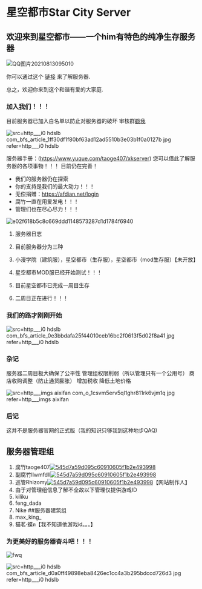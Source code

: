 星空都市Star City Server
=====



## 欢迎来到星空都市——一个him有特色的纯净生存服务器

![QQ图片20210813095010](https://user-images.githubusercontent.com/88810889/129293661-f02eec9f-f449-49c9-85bc-1cfcb81c2cdc.jpg)


你可以通过这个 [链接](https://www.bilibili.com/read/cv11688800) 来了解服务器.

总之，欢迎你来到这个和谐有爱的大家庭.

### 加入我们！！！

目前服务器已加入白名单以防止对服务器的破坏
审核群[戳我](https://jq.qq.com/?_wv=1027&k=SbBJ6MTh)

![src=http___i0 hdslb com_bfs_article_1ff30df1f80bf63ad12ad5510b3e03b1f0a0127b jpg refer=http___i0 hdslb](https://user-images.githubusercontent.com/88810889/129293906-e881d2a5-8d4c-4f89-a5b0-0c31c07cadba.jpg)


服务器手册：(https://www.yuque.com/taoge407/xkserver)
您可以借此了解服务器的各项事物！！！
目前仍在完善！

- 我们的服务器仍在探索
- 你的支持是我们的最大动力！！！
- 无偿捐赠：https://afdian.net/login
- 腐竹一直在用爱发电！！！
- 管理们也在尽心尽力！！！

![e02f618b5c8c669ddd1148573287d1d1784f6940](https://user-images.githubusercontent.com/88810889/129293721-354eae11-139a-4b7e-a3ef-3ca5ee82e339.jpg)

1. 服务器日志
2. 目前服务器分为三种
3. 小漫学院（建筑服），星空都市（生存服），星空都市（mod生存服）【未开放】                

4. 星空都市MOD服已经开始测试！！！
5. 目前星空都市已完成一周目生存
6. 二周目正在进行！！！
### 我们的路才刚刚开始


![src=http___i0 hdslb com_bfs_article_0e3bbdafa25f44010ceb16bc2f0613f5d02f8a41 jpg refer=http___i0 hdslb](https://user-images.githubusercontent.com/88810889/129293776-5c9fddd1-3f63-431d-b842-0af25b86e22c.jpg)



### 杂记

服务器二周目极大确保了公平性
管理组权限削弱（所以管理只有一个公用号）
商店收购调整（防止通货膨胀）
增加税收
降低土地价格

![src=http___imgs aixifan com_o_1csvm5erv5ql1ghr811rk6vjm1q jpg refer=http___imgs aixifan](https://user-images.githubusercontent.com/88810889/129293793-87e64c03-1c35-4b43-9b26-4ad349b9e613.jpg)


### 后记

这并不是服务器官网的正式版（我的知识只够我到这种地步QAQ)
## 服务器管理组
1. 腐竹taoge407[![545d7a59d095c60910605f1b2e493998](https://user-images.githubusercontent.com/88810889/129292703-5fc87c2f-c7cc-4fca-a7ce-0d85fb538e1e.jpg)](https://space.bilibili.com/356731453)
2. 副腐竹llwmfdll[![545d7a59d095c60910605f1b2e493998](https://user-images.githubusercontent.com/88810889/129292829-cc216b09-3fa1-49fa-a00f-15424a41328c.jpg)](https://space.bilibili.com/352069694/)
3. 巡管Rhizomy[![545d7a59d095c60910605f1b2e493998](https://user-images.githubusercontent.com/88810889/129292896-54c5f133-83db-4b97-bdd2-c43a6ad2c945.jpg)](https://space.bilibili.com/53293198)【网站制作人】
4. 由于对管理组信息了解不全故以下管理仅提供游戏ID
5. kiliku
6. feng_dada
7. Nike
##服务器建筑组
1. max_king_
2. 猫茗·蝶ฅ【我不知道他游戏id。。。】
### 为更美好的服务器奋斗吧！！！
![fwq](https://user-images.githubusercontent.com/88810889/129293542-45be77ca-e121-4e6b-a88e-11a888fbbffa.jpg)





![src=http___i0 hdslb com_bfs_article_d0a0ff49898eba8426ec1cc4a3b295bdccd726d3 jpg refer=http___i0 hdslb](https://user-images.githubusercontent.com/88810889/129293585-5380ef92-e7d6-419d-9129-b12364566a58.jpg)




